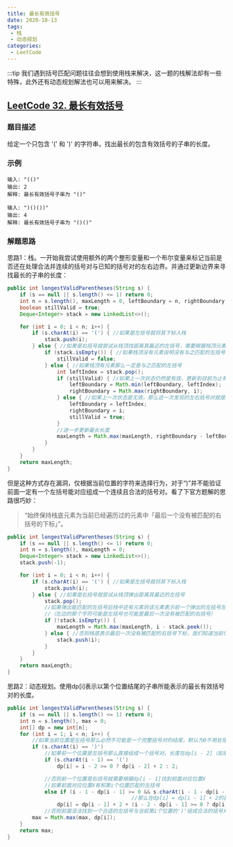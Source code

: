```yaml
---
title: 最长有效括号
date: 2020-10-13
tags:
 - 栈
 - 动态规划
categories:
 - LeetCode
---
```

:::tip
我们遇到括号匹配问题往往会想到使用栈来解决，这一题的栈解法却有一些特殊，此外还有动态规划解法也可以用来解决。
:::
<!-- more -->

## [LeetCode 32. 最长有效括号](https://leetcode-cn.com/problems/longest-valid-parentheses/)
### 题目描述
给定一个只包含 '(' 和 ')' 的字符串，找出最长的包含有效括号的子串的长度。

### 示例
```
输入: "(()"
输出: 2
解释: 最长有效括号子串为 "()"

输入: ")()())"
输出: 4
解释: 最长有效括号子串为 "()()"
```

### 解题思路
思路1：栈。一开始我尝试使用额外的两个整形变量和一个布尔变量来标记当前是否还在处理合法并连续的括号对与已知的括号对的左右边界。并通过更新边界来寻找最长的子串的长度：
```java
public int longestValidParentheses(String s) {
    if (s == null || s.length() <= 1) return 0;
    int n = s.length(), maxLength = 0, leftBoundary = n, rightBoundary = 0;
    boolean stillValid = true;
    Deque<Integer> stack = new LinkedList<>();

    for (int i = 0; i < n; i++) {
        if (s.charAt(i) == '(') { //如果是左括号就将其下标入栈
            stack.push(i);
        } else { //如果是右括号就尝试从栈顶找距离其最近的左括号，需要根据栈顶元素进一步判断
            if (stack.isEmpty()) { //如果栈顶没有元素说明没有与之匹配的左括号，将状态置为无效
                stillValid = false;
            } else { //如果栈顶有元素那么一定是与之匹配的左括号
                int leftIndex = stack.pop();
                if (stillValid) { //如果上一次状态仍然是有效，更新到目前为止有效的子串的左右边界
                    leftBoundary = Math.min(leftBoundary, leftIndex);
                    rightBoundary = Math.max(rightBoundary, i);
                } else { //如果上一次状态是无效，那么这一次发现的左右括号对就是新开始的有效子串的左右边界
                    leftBoundary = leftIndex;
                    rightBoundary = i;
                    stillValid = true;
                }
                //进一步更新最长长度
                maxLength = Math.max(maxLength, rightBoundary - leftBoundary + 1);
            }
        }
    }
    return maxLength;
}
```
但是这种方式存在漏洞，仅根据当前位置的字符来选择行为，对于“)”并不能验证前面一定有一个左括号能对应组成一个连续且合法的括号对。看了下官方题解的思路很巧妙：
> “始终保持栈底元素为当前已经遍历过的元素中「最后一个没有被匹配的右括号的下标」”。
```java
public int longestValidParentheses(String s) {
    if (s == null || s.length() <= 1) return 0;
    int n = s.length(), maxLength = 0;
    Deque<Integer> stack = new LinkedList<>();
    stack.push(-1);

    for (int i = 0; i < n; i++) {
        if (s.charAt(i) == '(') { //如果是左括号就将其下标入栈
            stack.push(i);
        } else { //如果是右括号就尝试从栈顶弹出距离其最近的左括号
            stack.pop();
            //如果弹出能匹配的左括号后栈中还有元素则该元素表示前一个弹出的左括号左边的那个字符
            //（左边的那个字符可能是左括号也可能是最后一次没有被匹配的右括号）
            if (!stack.isEmpty()) {
                maxLength = Math.max(maxLength, i - stack.peek());
            } else { //否则栈底表示最后一次没有被匹配的右括号下标，我们知道当前位置i上的右括号是没有匹配的的
                stack.push(i);
            }
        }
    }
    return maxLength;
}
```

思路2：动态规划。使用dp[i]表示以第个位置结尾的子串所能表示的最长有效括号对的长度。
```java
public int longestValidParentheses(String s) {
    if (s == null || s.length() <= 1) return 0;
    int n = s.length(), max = 0;
    int[] dp = new int[n];
    for (int i = 1; i < n; i++) {
        //如果当前位置是左括号那么必然不可能是一个完整括号对的结尾，默认为0不用处理
        if (s.charAt(i) == ')')
            //如果前一个位置是左括号那么直接组成一个括号对，长度在dp[i - 2]（如果存在的话）的基础上加2即可
            if (s.charAt(i - 1) == '(')
                dp[i] = i - 2 >= 0 ? dp[i - 2] + 2 : 2;

            //否则前一个位置是右括号就需要根据dp[i - 1]找到前面对应位置X
            //如果前面对应位置X有和第i个位置匹配的左括号
            else if (i - 1 - dp[i - 1] >= 0 && s.charAt(i - 1 - dp[i - 1]) == '(')
                                        //那么在dp[i] = dp[i - 1] + 2的基础上还要记得加上X左边可能的连续括号对长度
                dp[i] = dp[i - 1] + 2 + (i - 2 - dp[i - 1] >= 0 ? dp[i - 2 - dp[i - 1]] : 0);
            //否则前面没法找到一个合适的左括号与当前第i个位置的')'组成合法的括号对，那么dp[i]默认为0
        max = Math.max(max, dp[i]);
    }
    return max;
}
```